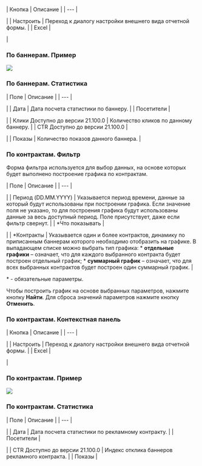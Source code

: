 | Кнопка | Описание |
| --- |

|
| Настроить | Переход к диалогу настройки внешнего вида отчетной формы. |
| Excel |

|

### По баннерам. Пример

![](/upload/user_help/service/advertising/graph.png)

### По баннерам. Статистика

| Поле | Описание |
| --- |

|
| Дата | Дата посчета статистики по баннеру. |
| Посетители |

|
| Клики    Доступно до версии 21.100.0 | Количество кликов по данному баннеру. |
| CTR    Доступно до версии 21.100.0 |

|
| Показы | Количество показов данного баннера. |

### По контрактам. Фильтр

Форма фильтра используется для выбор данных, на основе которых будет выполнено построение графика по контрактам.

| Поле | Описание |
| --- |

|
| Период (DD.MM.YYYY) | Указывается период времени, данные за который будут использованы при построении графика. Если значение поля не указано, то для построения графика будут использованы данные за весь доступный период.     Поле присутствует, даже если фильтр свернут. |
| \*Что показывать |

|
| \*Контракты | Указывается один и более контрактов, динамику по приписанным баннерам которого необходимо отобразить на графике.   В выпадающем списке можно выбрать тип графика:  * **отдельные графики** – означает, что для каждого выбранного контракта будет построен отдельный график; * **суммарный график** – означает, что для всех выбранных контрактов будет построен один суммарный график. |

\* - обязательные параметры.

Чтобы построить график на основе выбранных параметров, нажмите кнопку **Найти**. Для сброса значений параметров нажмите кнопку **Отменить**.

### По контрактам. Контекстная панель

| Кнопка | Описание |
| --- |

|
| Настроить | Переход к диалогу настройки внешнего вида отчетной формы. |
| Excel |

|

### По контрактам. Пример

![](/upload/user_help/service/advertising/graph_contr.png)

### По контрактам. Статистика

| Поле | Описание |
| --- |

|
| Дата | Дата посчета статистики по рекламному контракту. |
| Посетители |

|
| CTR    Доступно до версии 21.100.0 | Индекс отклика баннеров рекламного контракта. |
| Показы |